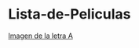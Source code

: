 # Lista-de-Peliculas

[Imagen de la letra A](https://github.com/by-Panda/Lista-de-Peliculas/blob/master/IMG/Letra%20A.jpg)
